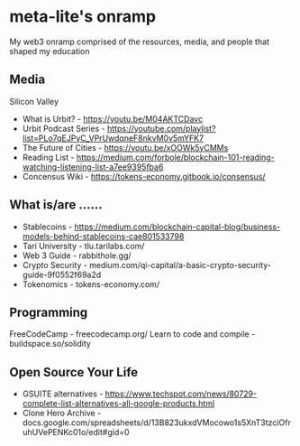 # meta-lite's onramp
My web3 onramp comprised of the resources, media, and people that shaped my education


## Media
Silicon Valley

* What is Urbit? - https://youtu.be/M04AKTCDavc
* Urbit Podcast Series - https://youtube.com/playlist?list=PLo7qEJPyC_VPrUwdqneF8nkvM0v5mYFK7
* The Future of Cities - https://youtu.be/xOOWk5yCMMs
* Reading List - https://medium.com/forbole/blockchain-101-reading-watching-listening-list-a7ee9395fba6
* Concensus Wiki - https://tokens-economy.gitbook.io/consensus/

## What is/are ......
* Stablecoins - https://medium.com/blockchain-capital-blog/business-models-behind-stablecoins-cae801533798
* Tari University - tlu.tarilabs.com/
* Web 3 Guide - rabbithole.gg/
* Crypto Security - medium.com/qi-capital/a-basic-crypto-security-guide-9f0552f69a2d
* Tokenomics - tokens-economy.com/

## Programming 
FreeCodeCamp - freecodecamp.org/
Learn to code and compile - buildspace.so/solidity

## Open Source Your Life
* GSUITE alternatives - https://www.techspot.com/news/80729-complete-list-alternatives-all-google-products.html
* Clone Hero Archive - docs.google.com/spreadsheets/d/13B823ukxdVMocowo1s5XnT3tzciOfruhUVePENKc01o/edit#gid=0
